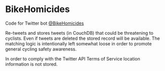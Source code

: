 BikeHomicides
=============

Code for Twitter bot [@BikeHomicides](https://twitter.com/bikehomicides)

Re-tweets and stores tweets (in CouchDB) that could be threatening to cyclists.  Even if tweets are deleted the stored record will be available.  The matching logic is intentionally left somewhat loose in order to promote general cycling safety awareness.

In order to comply with the Twitter API Terms of Service location information is not stored.
